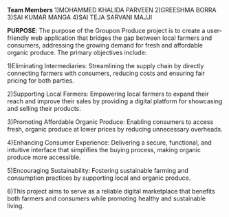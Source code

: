 **Team Members**
1)MOHAMMED KHALIDA PARVEEN
2)GREESHMA BORRA
3)SAI KUMAR MANGA
4)SAI TEJA SARVANI MAJJI

**PURPOSE**:
The purpose of the Groupon Produce project is to create a user-friendly web application that bridges the gap between local farmers and consumers, addressing the growing demand for fresh and affordable organic produce. The primary objectives include:

1)Eliminating Intermediaries: Streamlining the supply chain by directly connecting farmers with consumers, reducing costs and ensuring fair pricing for both parties.

2)Supporting Local Farmers: Empowering local farmers to expand their reach and improve their sales by providing a digital platform for showcasing and selling their products.

3)Promoting Affordable Organic Produce: Enabling consumers to access fresh, organic produce at lower prices by reducing unnecessary overheads.

4)Enhancing Consumer Experience: Delivering a secure, functional, and intuitive interface that simplifies the buying process, making organic produce more accessible.

5)Encouraging Sustainability: Fostering sustainable farming and consumption practices by supporting local and organic produce.

6)This project aims to serve as a reliable digital marketplace that benefits both farmers and consumers while promoting healthy and sustainable living.